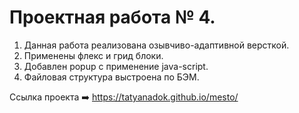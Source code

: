 # Проектная работа № 4.

1. Данная работа реализована озывчиво-адаптивной версткой.
2. Применены флекс и грид блоки.
3. Добавлен popup с применение java-script.
4. Файловая структура выстроена по БЭМ.



Ссылка проекта :arrow_right: https://tatyanadok.github.io/mesto/